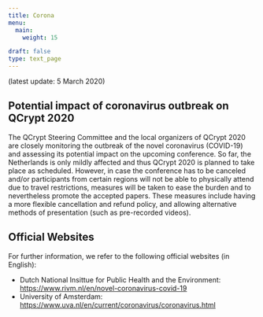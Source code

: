 ```yaml
---
title: Corona
menu:
  main:
    weight: 15

draft: false
type: text_page
---
```


(latest update: 5 March 2020)

## Potential impact of coronavirus outbreak on QCrypt 2020
The QCrypt Steering Committee and the local organizers of QCrypt 2020 are closely monitoring the outbreak of the novel coronavirus (COVID-19) and assessing its potential impact on the upcoming conference. So far, the Netherlands is only mildly affected and thus QCrypt 2020 is planned to take place as scheduled. However, in case the conference has to be canceled and/or participants from certain regions will not be able to physically attend due to travel restrictions, measures will be taken to ease the burden and to nevertheless promote the accepted papers. These measures include having a more flexible cancellation and refund policy, and allowing alternative methods of presentation (such as pre-recorded videos).

## Official Websites
For further information, we refer to the following official websites (in English):

* Dutch National Insittue for Public Health and the Environment: https://www.rivm.nl/en/novel-coronavirus-covid-19
* University of Amsterdam: https://www.uva.nl/en/current/coronavirus/coronavirus.html
